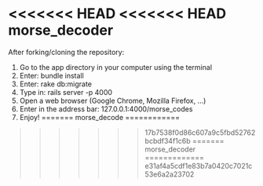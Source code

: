 <<<<<<< HEAD
<<<<<<< HEAD
morse_decoder
=============
After forking/cloning the repository:<br>
1. Go to the app directory in your computer using the terminal<br>
2. Enter: bundle install<br>
3. Enter: rake db:migrate<br>
4. Type in: rails server -p 4000<br>
5. Open a web browser (Google Chrome, Mozilla Firefox, ...)<br>
6. Enter in the address bar: 127.0.0.1:4000/morse_codes<br>
7. Enjoy!
=======
morse_decode
============
>>>>>>> 17b7538f0d86c607a9c5fbd52762bcbdf34f1c6b
=======
morse_decoder
=============
>>>>>>> e31af4a5cdf1e83b7a0420c7021c53e6a2a23702
